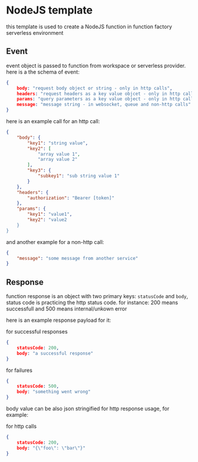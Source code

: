 # NodeJS template

this template is used to create a NodeJS function in function factory serverless environment

## Event
event object is passed to function from workspace or serverless provider. here is a the schema of event:

```json
{
    body: "request body object or string - only in http calls",
    headers: "request headers as a key value objcet - only in http calls",
    params: "query parameters as a key value object - only in http calls",
    message: "message string - in websocket, queue and non-http calls"
}
```

here is an example call for an http call:

```json
{
    "body": {
        "key1": "string value",
        "key2": [
            "array value 1",
            "array value 2"
        ],
        "key3": {
            "subkey1": "sub string value 1"
        }
    },
    "headers": {
        "authorization": "Bearer [token]"
    },
    "params": {
        "key1": "value1",
        "key2": "value2
    }
}
```

and another example for a non-http call:

```json
{
    "message": "some message from another service"
}
```

## Response

function response is an object with two primary keys: `statusCode` and `body`, status code is practicing the http status code. for instance: 200 means successfull and 500 means internal/unkown error

here is an example response payload for it:

for successful responses
```json
{
    statusCode: 200,
    body: "a successful response"
}
```

for failures
```json
{
    statusCode: 500,
    body: "something went wrong"
}
```

body value can be also json stringified for http response usage, for example:

for http calls
```json
{
    statusCode: 200,
    body: "{\"foo\": \"bar\"}"
}
```
